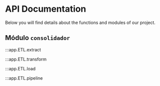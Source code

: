 # API Documentation

Below you will find details about the functions and modules of our project.

## Módulo `consolidador`

:::app.ETL.extract

:::app.ETL.transform

:::app.ETL.load

:::app.ETL.pipeline
